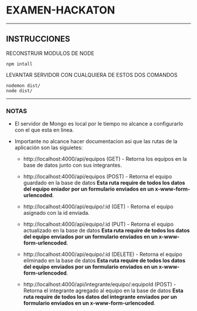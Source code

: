 # EXAMEN-HACKATON

---
## INSTRUCCIONES

RECONSTRUIR MODULOS DE NODE
```
npm intall  
```

LEVANTAR SERVIDOR CON CUALQUIERA DE ESTOS DOS COMANDOS
```
nodemon dist/
node dist/
```
---
### **NOTAS**

- El servidor de Mongo es local por le tiempo no alcance a configurarlo con el que esta en linea.

- Importante no alcance hacer documentacion asi que las rutas de la aplicación son las siguietes:

    -   http://localhost:4000/api/equipos (GET) - Retorna los equipos en la base de datos junto con sus integrantes.

    - http://localhost:4000/api/equipos (POST) - Retorna el equipo guardado en la base de datos **Esta ruta require de todos los datos del equipo eniador por un formulario enviados en un x-www-form-urlencoded**.

    - http://localhost:4000/api/equipo/:id (GET) - Retorna el equipo asignado con la id enviada.

    - http://localhost:4000/api/equipo/:id (PUT) - Retorna el equipo actualizado en la base de datos **Esta ruta require de todos los datos del equipo enviados por un formulario enviados en un x-www-form-urlencoded**.

    - http://localhost:4000/api/equipo/:id (DELETE) - Retorna el equipo eliminado en la base de datos **Esta ruta require de todos los datos del equipo enviados por un formulario enviados en un x-www-form-urlencoded**.

    - http://localhost:4000/api/integrante/equipo/:equipoId (POST) - Retorna el integrante agregado al equipo en la base de datos **Esta ruta require de todos los datos del integrante enviados por un formulario enviados en un x-www-form-urlencoded**.